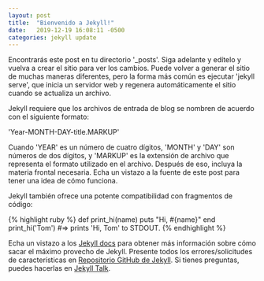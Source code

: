 ```yaml
---
layout: post
title:  "Bienvenido a Jekyll!"
date:   2019-12-19 16:08:11 -0500
categories: jekyll update
---
```

Encontrarás este post en tu directorio '_posts'. Siga adelante y edítelo y vuelva a crear el sitio para ver los cambios. Puede volver a generar el sitio de muchas maneras diferentes, pero la forma más común es ejecutar 'jekyll serve', que inicia un servidor web y regenera automáticamente el sitio cuando se actualiza un archivo.

Jekyll requiere que los archivos de entrada de blog se nombren de acuerdo con el siguiente formato:

'Year-MONTH-DAY-title.MARKUP'

Cuando 'YEAR' es un número de cuatro dígitos, 'MONTH' y 'DAY' son números de dos dígitos, y 'MARKUP' es la extensión de archivo que representa el formato utilizado en el archivo. Después de eso, incluya la materia frontal necesaria. Echa un vistazo a la fuente de este post para tener una idea de cómo funciona.

Jekyll también ofrece una potente compatibilidad con fragmentos de código:

{% highlight ruby %}
def print_hi(name)
  puts "Hi, #{name}"
end
print_hi('Tom')
#=> prints 'Hi, Tom' to STDOUT.
{% endhighlight %}

Echa un vistazo a los [Jekyll docs][jekyll-docs] para obtener más información sobre cómo sacar el máximo provecho de Jekyll. Presente todos los errores/solicitudes de características en [Repositorio GitHub de Jekyll][jekyll-gh]. Si tienes preguntas, puedes hacerlas en [Jekyll Talk][jekyll-talk].

[jekyll-docs]: https://jekyllrb.com/docs/home
[jekyll-gh]: https://github.com/jekyll/jekyll
[jekyll-talk]: https://talk.jekyllrb.com/
